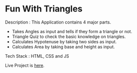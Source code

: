 # Fun With Triangles

Description : This Application contains 4 major parts.
* Takes Angles as input and tells if they form a triangle or not.
* Triangle Quiz to check the basic knowledge on triangles.
* Calculates Hypotenuse by taking two sides as input.
* Calculates Area by taking base and height as input.

Tech Stack : HTML, CSS and JS

Live Project is [here](https://romabulani-funwithtriangles.netlify.app/).
